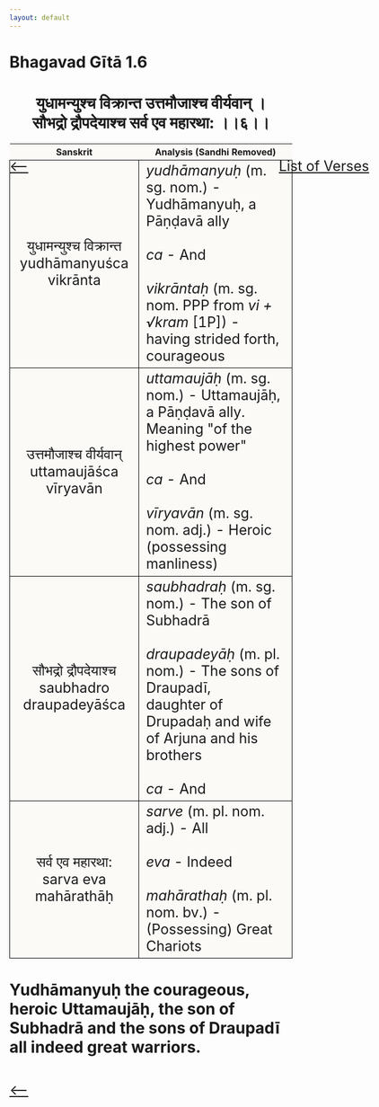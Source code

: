 ```yaml
---
layout: default
---
```

<!---
Text can be **bold**, _italic_, or ~~strikethrough~~.

[Link to another page](./another-page.html)

There should be whitespace between paragraphs.

There should be whitespace between paragraphs. We recommend including a README, or a file with information about your project.
--->

# Bhagavad Gītā 1.6

<style>
table {
  border-collapse: collapse;
  border-style: hidden;
}
th {
  background: #FBFAF7;
}
td {
  font-size: 25px;
  background: #FBFAF7;
  border: 1px solid black;
}
div.move {
  font-size: 25px;
}
</style>

<h1 style="text-align:center">
युधामन्युश्च विक्रान्त उत्तमौजाश्च वीर्यवान् ।<br>
सौभद्रो द्रौपदेयाश्च सर्व एव महारथा: ।।६।।
</h1>
<div class="move" style="position:relative;min-width:960px">
 <p style="position: absolute;left:480px;top:0"><a href="./ch1.html">List of Verses</a></p>
</div>
<div class="move" style="position:relative;min-width:960px">
 <p style="position: absolute;left:0;top:0"><a href="./v1-5.html">⟵</a></p>
</div>
<div class="move" style="position:relative;min-width:960px">
 <p style="position: absolute;right:0;top:0"><a href="./v1-7.html">⟶</a></p>
</div>

| Sanskrit | Analysis (Sandhi Removed) |
|:-:|-|
|  युधामन्युश्च विक्रान्त<br>yudhāmanyuśca vikrānta  | <em>yudhāmanyuḥ</em> (m. sg. nom.) - Yudhāmanyuḥ, a Pāṇḍavā ally<br><br><em>ca</em> - And<br><br><em>vikrāntaḥ</em> (m. sg. nom. PPP from <em>vi + √kram</em> [1P]) - having strided forth, courageous |
| उत्तमौजाश्च वीर्यवान्<br>uttamaujāśca vīryavān | <em>uttamaujāḥ</em> (m. sg. nom.) - Uttamaujāḥ, a Pāṇḍavā ally. Meaning "of the highest power"<br><br><em>ca</em> - And<br><br><em>vīryavān</em> (m. sg. nom. adj.) - Heroic (possessing manliness) |
| सौभद्रो द्रौपदेयाश्च<br>saubhadro draupadeyāśca | <em>saubhadraḥ</em> (m. sg. nom.) - The son of Subhadrā<br><br><em>draupadeyāḥ</em> (m. pl. nom.) - The sons of Draupadī,<br>daughter of Drupadaḥ and wife of Arjuna and his brothers<br><br> <em>ca</em> - And |
| सर्व एव महारथा:<br>sarva eva mahārathāḥ | <em>sarve</em> (m. pl. nom. adj.) - All<br><br><em>eva</em> - Indeed<br><br><em>mahārathaḥ</em> (m. pl. nom. bv.) - (Possessing) Great Chariots |

<h1>
Yudhāmanyuḥ the courageous, heroic Uttamaujāḥ, the son of Subhadrā and the sons of
Draupadī all indeed great warriors.
</h1>
<div class="move" style="position:relative;min-width:960px">
 <p style="position: absolute;left:0;top:0"><a href="./v1-5.html">⟵</a></p>
</div>
<div class="move" style="position:relative;min-width:960px">
 <p style="position: absolute;right:0;top:0"><a href="./v1-7.html">⟶</a></p>
</div>
